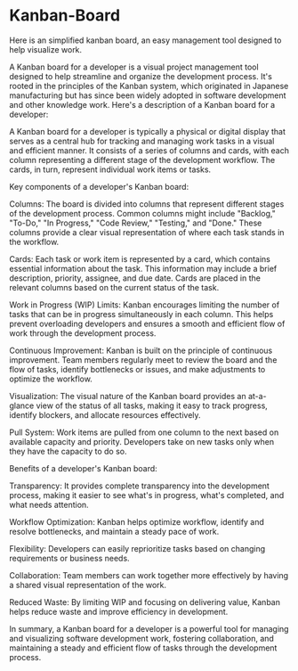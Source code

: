 # Kanban-Board
Here is an simplified kanban board, an easy management tool designed to help visualize work.

A Kanban board for a developer is a visual project management tool designed to help streamline and organize the development process. It's rooted in the principles of the Kanban system, which originated in Japanese manufacturing but has since been widely adopted in software development and other knowledge work. Here's a description of a Kanban board for a developer:

A Kanban board for a developer is typically a physical or digital display that serves as a central hub for tracking and managing work tasks in a visual and efficient manner. It consists of a series of columns and cards, with each column representing a different stage of the development workflow. The cards, in turn, represent individual work items or tasks.

Key components of a developer's Kanban board:

Columns: The board is divided into columns that represent different stages of the development process. Common columns might include "Backlog," "To-Do," "In Progress," "Code Review," "Testing," and "Done." These columns provide a clear visual representation of where each task stands in the workflow.

Cards: Each task or work item is represented by a card, which contains essential information about the task. This information may include a brief description, priority, assignee, and due date. Cards are placed in the relevant columns based on the current status of the task.

Work in Progress (WIP) Limits: Kanban encourages limiting the number of tasks that can be in progress simultaneously in each column. This helps prevent overloading developers and ensures a smooth and efficient flow of work through the development process.

Continuous Improvement: Kanban is built on the principle of continuous improvement. Team members regularly meet to review the board and the flow of tasks, identify bottlenecks or issues, and make adjustments to optimize the workflow.

Visualization: The visual nature of the Kanban board provides an at-a-glance view of the status of all tasks, making it easy to track progress, identify blockers, and allocate resources effectively.

Pull System: Work items are pulled from one column to the next based on available capacity and priority. Developers take on new tasks only when they have the capacity to do so.

Benefits of a developer's Kanban board:

Transparency: It provides complete transparency into the development process, making it easier to see what's in progress, what's completed, and what needs attention.

Workflow Optimization: Kanban helps optimize workflow, identify and resolve bottlenecks, and maintain a steady pace of work.

Flexibility: Developers can easily reprioritize tasks based on changing requirements or business needs.

Collaboration: Team members can work together more effectively by having a shared visual representation of the work.

Reduced Waste: By limiting WIP and focusing on delivering value, Kanban helps reduce waste and improve efficiency in development.

In summary, a Kanban board for a developer is a powerful tool for managing and visualizing software development work, fostering collaboration, and maintaining a steady and efficient flow of tasks through the development process.
